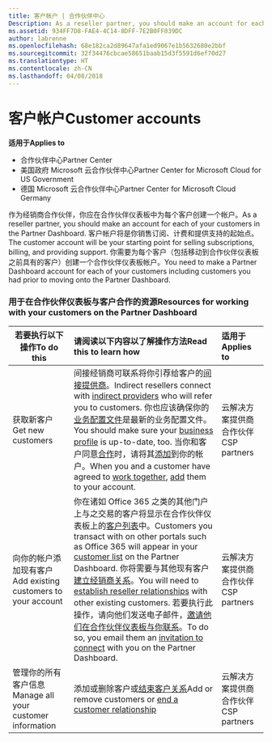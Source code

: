 ```yaml
---
title: 客户帐户 | 合作伙伴中心
Description: As a reseller partner, you should make an account for each of your customers in Partner Center. The customer account will be your starting point for selling subscriptions, billing, and providing support.
ms.assetid: 934FF7D8-FAE4-4C14-8DFF-7E2B0FF039DC
author: labrenne
ms.openlocfilehash: 68e182ca2d89647afa1ed9067e1b5632680e2bbf
ms.sourcegitcommit: 32f34476cbcae58651baab15d3f5591d6ef70d27
ms.translationtype: HT
ms.contentlocale: zh-CN
ms.lasthandoff: 04/08/2018
---
```

# <a name="customer-accounts"></a><span data-ttu-id="39246-102">客户帐户</span><span class="sxs-lookup"><span data-stu-id="39246-102">Customer accounts</span></span>

**<span data-ttu-id="39246-103">适用于</span><span class="sxs-lookup"><span data-stu-id="39246-103">Applies to</span></span>**

-  <span data-ttu-id="39246-104">合作伙伴中心</span><span class="sxs-lookup"><span data-stu-id="39246-104">Partner Center</span></span>
-  <span data-ttu-id="39246-105">美国政府 Microsoft 云合作伙伴中心</span><span class="sxs-lookup"><span data-stu-id="39246-105">Partner Center for Microsoft Cloud for US Government</span></span>
-  <span data-ttu-id="39246-106">德国 Microsoft 云合作伙伴中心</span><span class="sxs-lookup"><span data-stu-id="39246-106">Partner Center for Microsoft Cloud Germany</span></span>

<span data-ttu-id="39246-107">作为经销商合作伙伴，你应在合作伙伴仪表板中为每个客户创建一个帐户。</span><span class="sxs-lookup"><span data-stu-id="39246-107">As a reseller partner, you should make an account for each of your customers in the Partner Dashboard.</span></span> <span data-ttu-id="39246-108">客户帐户将是你销售订阅、计费和提供支持的起始点。</span><span class="sxs-lookup"><span data-stu-id="39246-108">The customer account will be your starting point for selling subscriptions, billing, and providing support.</span></span> <span data-ttu-id="39246-109">你需要为每个客户（包括移动到合作伙伴仪表板之前具有的客户）创建一个合作伙伴仪表板帐户。</span><span class="sxs-lookup"><span data-stu-id="39246-109">You need to make a Partner Dashboard account for each of your customers including customers you had prior to moving onto the Partner Dashboard.</span></span>

### <a name="resources-for-working-with-your-customers-on-the-partner-dashboard"></a><span data-ttu-id="39246-110">用于在合作伙伴仪表板与客户合作的资源</span><span class="sxs-lookup"><span data-stu-id="39246-110">Resources for working with your customers on the Partner Dashboard</span></span>

|**<span data-ttu-id="39246-111">若要执行以下操作</span><span class="sxs-lookup"><span data-stu-id="39246-111">To do this</span></span>**   |**<span data-ttu-id="39246-112">请阅读以下内容以了解操作方法</span><span class="sxs-lookup"><span data-stu-id="39246-112">Read this to learn how</span></span>**   |**<span data-ttu-id="39246-113">适用于</span><span class="sxs-lookup"><span data-stu-id="39246-113">Applies to</span></span>**|
|-----------------|:----------------------------|:--------------|
|<span data-ttu-id="39246-114">获取新客户</span><span class="sxs-lookup"><span data-stu-id="39246-114">Get new customers</span></span>|<span data-ttu-id="39246-115">间接经销商可联系将你引荐给客户的[间接提供商](indirect-reseller-tasks-in-partner-center.md)。</span><span class="sxs-lookup"><span data-stu-id="39246-115">Indirect resellers connect with [indirect providers](indirect-reseller-tasks-in-partner-center.md) who will refer you to customers.</span></span> <span data-ttu-id="39246-116">你也应该确保你的[业务配置文件](create-a-marketing-profile.md)是最新的业务配置文件。</span><span class="sxs-lookup"><span data-stu-id="39246-116">You should make sure your [business profile](create-a-marketing-profile.md) is up-to-date, too.</span></span> <span data-ttu-id="39246-117">当你和客户同意[合作](responding-to-referrals.md)时，请将其[添加](add-a-new-customer.md)到你的帐户。</span><span class="sxs-lookup"><span data-stu-id="39246-117">When you and a customer have agreed to [work together](responding-to-referrals.md), [add](add-a-new-customer.md) them to your account.</span></span>|<span data-ttu-id="39246-118">云解决方案提供商合作伙伴</span><span class="sxs-lookup"><span data-stu-id="39246-118">CSP partners</span></span>|
|<span data-ttu-id="39246-119">向你的帐户添加现有客户</span><span class="sxs-lookup"><span data-stu-id="39246-119">Add existing customers to your account</span></span>   | <span data-ttu-id="39246-120">你在诸如 Office 365 之类的其他门户上与之交易的客户将显示在合作伙伴仪表板上的[客户列表](see-your-customer-list.md)中。</span><span class="sxs-lookup"><span data-stu-id="39246-120">Customers you transact with on other portals such as Office 365 will appear in your [customer list](see-your-customer-list.md) on the Partner Dashboard.</span></span> <span data-ttu-id="39246-121">你将需要与其他现有客户[建立经销商关系](indirect-reseller-tasks-in-partner-center.md)。</span><span class="sxs-lookup"><span data-stu-id="39246-121">You will need to [establish reseller relationships](indirect-reseller-tasks-in-partner-center.md) with other existing customers.</span></span> <span data-ttu-id="39246-122">若要执行此操作，请向他们发送电子邮件，[邀请他们在合作伙伴仪表板与你联系](responding-to-referrals.md)。</span><span class="sxs-lookup"><span data-stu-id="39246-122">To do so, you email them an [invitation to connect](responding-to-referrals.md) with you on the Partner Dashboard.</span></span>   | <span data-ttu-id="39246-123">云解决方案提供商合作伙伴</span><span class="sxs-lookup"><span data-stu-id="39246-123">CSP partners</span></span>   |
|<span data-ttu-id="39246-124">管理你的所有客户信息</span><span class="sxs-lookup"><span data-stu-id="39246-124">Manage all your customer information</span></span>   | <span data-ttu-id="39246-125">添加或删除客户或[结束客户关系](remove-a-relationship.md)</span><span class="sxs-lookup"><span data-stu-id="39246-125">Add or remove customers or [end a customer relationship](remove-a-relationship.md)</span></span>|   <span data-ttu-id="39246-126">云解决方案提供商合作伙伴</span><span class="sxs-lookup"><span data-stu-id="39246-126">CSP partners</span></span> |